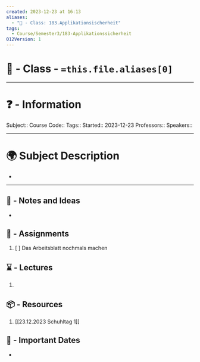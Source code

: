 ```yaml
---
created: 2023-12-23 at 16:13
aliases:
  - "🏫 - Class: 183.Applikationsischerheit"
tags:
  - Course/Semester3/183-Applikationssicherheit
012Version: 1
---
```


# 📃 - Class - `=this.file.aliases[0]`

---
# ❓ - Information
Subject::
Course Code::
Tags::
Started:: 2023-12-23
Professors::
Speakers::

---
# 🌍 Subject Description
-   
---

## 📜 - Notes and Ideas
- 
## 🎯 - Assignments
1.  [ ] Das Arbeitsblatt nochmals machen
## ⌛ - Lectures
1. 
## 📦 - Resources
1.  [[23.12.2023 Schuhltag 1]]
## 📅 - Important Dates
- 
